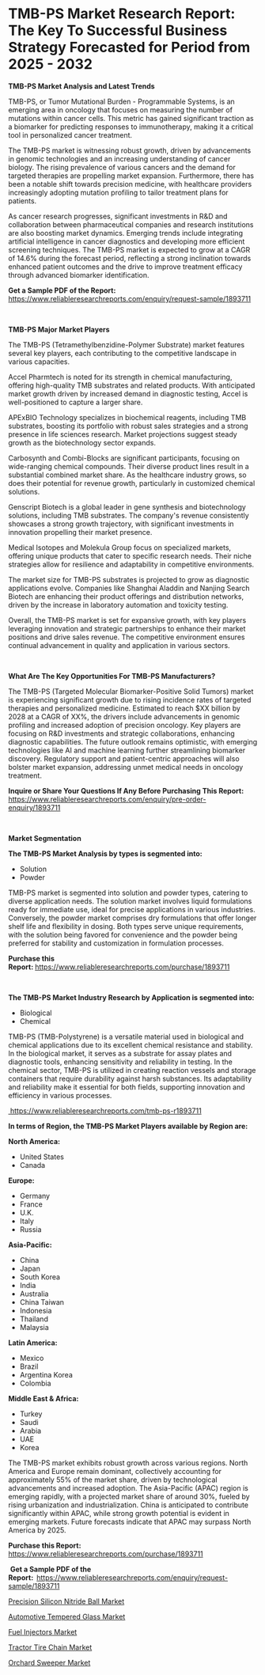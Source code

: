 <p><h1>TMB-PS Market Research Report: The Key To Successful Business Strategy Forecasted for Period from 2025 - 2032</h1></p><p><strong>TMB-PS Market Analysis and Latest Trends</strong></p>
<p><p>TMB-PS, or Tumor Mutational Burden - Programmable Systems, is an emerging area in oncology that focuses on measuring the number of mutations within cancer cells. This metric has gained significant traction as a biomarker for predicting responses to immunotherapy, making it a critical tool in personalized cancer treatment. </p><p>The TMB-PS market is witnessing robust growth, driven by advancements in genomic technologies and an increasing understanding of cancer biology. The rising prevalence of various cancers and the demand for targeted therapies are propelling market expansion. Furthermore, there has been a notable shift towards precision medicine, with healthcare providers increasingly adopting mutation profiling to tailor treatment plans for patients.</p><p>As cancer research progresses, significant investments in R&D and collaboration between pharmaceutical companies and research institutions are also boosting market dynamics. Emerging trends include integrating artificial intelligence in cancer diagnostics and developing more efficient screening techniques. The TMB-PS market is expected to grow at a CAGR of 14.6% during the forecast period, reflecting a strong inclination towards enhanced patient outcomes and the drive to improve treatment efficacy through advanced biomarker identification.</p></p>
<p><strong>Get a Sample PDF of the Report:&nbsp;</strong> <a href="https://www.reliableresearchreports.com/enquiry/request-sample/1893711?utm_campaign=2104&utm_medium=2&utm_source=Github&utm_content=ia&utm_term=04022025&utm_id=tmb-ps">https://www.reliableresearchreports.com/enquiry/request-sample/1893711</a></p>
<p>&nbsp;</p>
<p><strong>TMB-PS Major Market Players</strong></p>
<p><p>The TMB-PS (Tetramethylbenzidine-Polymer Substrate) market features several key players, each contributing to the competitive landscape in various capacities. </p><p>Accel Pharmtech is noted for its strength in chemical manufacturing, offering high-quality TMB substrates and related products. With anticipated market growth driven by increased demand in diagnostic testing, Accel is well-positioned to capture a larger share.</p><p>APExBIO Technology specializes in biochemical reagents, including TMB substrates, boosting its portfolio with robust sales strategies and a strong presence in life sciences research. Market projections suggest steady growth as the biotechnology sector expands.</p><p>Carbosynth and Combi-Blocks are significant participants, focusing on wide-ranging chemical compounds. Their diverse product lines result in a substantial combined market share. As the healthcare industry grows, so does their potential for revenue growth, particularly in customized chemical solutions.</p><p>Genscript Biotech is a global leader in gene synthesis and biotechnology solutions, including TMB substrates. The company's revenue consistently showcases a strong growth trajectory, with significant investments in innovation propelling their market presence.</p><p>Medical Isotopes and Molekula Group focus on specialized markets, offering unique products that cater to specific research needs. Their niche strategies allow for resilience and adaptability in competitive environments.</p><p>The market size for TMB-PS substrates is projected to grow as diagnostic applications evolve. Companies like Shanghai Aladdin and Nanjing Search Biotech are enhancing their product offerings and distribution networks, driven by the increase in laboratory automation and toxicity testing.</p><p>Overall, the TMB-PS market is set for expansive growth, with key players leveraging innovation and strategic partnerships to enhance their market positions and drive sales revenue. The competitive environment ensures continual advancement in quality and application in various sectors.</p></p>
<p>&nbsp;</p>
<p><strong>What Are The Key Opportunities For TMB-PS Manufacturers?</strong></p>
<p><p>The TMB-PS (Targeted Molecular Biomarker-Positive Solid Tumors) market is experiencing significant growth due to rising incidence rates of targeted therapies and personalized medicine. Estimated to reach $XX billion by 2028 at a CAGR of XX%, the drivers include advancements in genomic profiling and increased adoption of precision oncology. Key players are focusing on R&D investments and strategic collaborations, enhancing diagnostic capabilities. The future outlook remains optimistic, with emerging technologies like AI and machine learning further streamlining biomarker discovery. Regulatory support and patient-centric approaches will also bolster market expansion, addressing unmet medical needs in oncology treatment.</p></p>
<p><strong>Inquire or Share Your Questions If Any Before Purchasing This Report:</strong> <a href="https://www.reliableresearchreports.com/enquiry/pre-order-enquiry/1893711?utm_campaign=2104&utm_medium=2&utm_source=Github&utm_content=ia&utm_term=04022025&utm_id=tmb-ps">https://www.reliableresearchreports.com/enquiry/pre-order-enquiry/1893711</a></p>
<p>&nbsp;</p>
<p><strong>Market Segmentation</strong></p>
<p><strong>The TMB-PS Market Analysis by types is segmented into:</strong></p>
<p><ul><li>Solution</li><li>Powder</li></ul></p>
<p><p>TMB-PS market is segmented into solution and powder types, catering to diverse application needs. The solution market involves liquid formulations ready for immediate use, ideal for precise applications in various industries. Conversely, the powder market comprises dry formulations that offer longer shelf life and flexibility in dosing. Both types serve unique requirements, with the solution being favored for convenience and the powder being preferred for stability and customization in formulation processes.</p></p>
<p><strong>Purchase this Report:&nbsp;</strong><a href="https://www.reliableresearchreports.com/purchase/1893711?utm_campaign=2104&utm_medium=2&utm_source=Github&utm_content=ia&utm_term=04022025&utm_id=tmb-ps">https://www.reliableresearchreports.com/purchase/1893711</a></p>
<p>&nbsp;</p>
<p><strong>The TMB-PS Market Industry Research by Application is segmented into:</strong></p>
<p><ul><li>Biological</li><li>Chemical</li></ul></p>
<p><p>TMB-PS (TMB-Polystyrene) is a versatile material used in biological and chemical applications due to its excellent chemical resistance and stability. In the biological market, it serves as a substrate for assay plates and diagnostic tools, enhancing sensitivity and reliability in testing. In the chemical sector, TMB-PS is utilized in creating reaction vessels and storage containers that require durability against harsh substances. Its adaptability and reliability make it essential for both fields, supporting innovation and efficiency in various processes.</p></p>
<p><a href="https://www.reliableresearchreports.com/tmb-ps-r1893711?utm_campaign=2104&utm_medium=2&utm_source=Github&utm_content=ia&utm_term=04022025&utm_id=tmb-ps">&nbsp;https://www.reliableresearchreports.com/tmb-ps-r1893711</a></p>
<p><strong>In terms of Region, the TMB-PS Market Players available by Region are:</strong></p>
<p>
    <p> <strong> North America: </strong>
        <ul>
            <li>United States</li>
            <li>Canada</li>
        </ul>
        </p> 
    <p> <strong> Europe: </strong>
        <ul>
            <li>Germany</li>
            <li>France</li>
            <li>U.K.</li>
            <li>Italy</li>
            <li>Russia</li>
        </ul>
        </p> 
    <p> <strong> Asia-Pacific: </strong>
        <ul>
            <li>China</li>
            <li>Japan</li>
            <li>South Korea</li>
            <li>India</li>
            <li>Australia</li>
            <li>China Taiwan</li>
            <li>Indonesia</li>
            <li>Thailand</li>
            <li>Malaysia</li>
        </ul>
        </p> 
    <p> <strong> Latin America: </strong>
        <ul>
            <li>Mexico</li>
            <li>Brazil</li>
            <li>Argentina Korea</li>
            <li>Colombia</li>
        </ul>
        </p> 
    <p> <strong> Middle East & Africa: </strong>
        <ul>
            <li>Turkey</li>
            <li>Saudi</li>
            <li>Arabia</li>
            <li>UAE</li>
            <li>Korea</li>
        </ul>
    </p>
    </p>
<p><p>The TMB-PS market exhibits robust growth across various regions. North America and Europe remain dominant, collectively accounting for approximately 55% of the market share, driven by technological advancements and increased adoption. The Asia-Pacific (APAC) region is emerging rapidly, with a projected market share of around 30%, fueled by rising urbanization and industrialization. China is anticipated to contribute significantly within APAC, while strong growth potential is evident in emerging markets. Future forecasts indicate that APAC may surpass North America by 2025.</p></p>
<p><strong>Purchase this Report: </strong><a href="https://www.reliableresearchreports.com/purchase/1893711?utm_campaign=2104&utm_medium=2&utm_source=Github&utm_content=ia&utm_term=04022025&utm_id=tmb-ps">https://www.reliableresearchreports.com/purchase/1893711</a></p>
<p>&nbsp;<strong>Get a Sample PDF of the Report:&nbsp;&nbsp;</strong><a href="https://www.reliableresearchreports.com/enquiry/request-sample/1893711?utm_campaign=2104&utm_medium=2&utm_source=Github&utm_content=ia&utm_term=04022025&utm_id=tmb-ps">https://www.reliableresearchreports.com/enquiry/request-sample/1893711</a></p>
<p><strong></strong></p>
<p><p><a href="https://github.com/GenaGaines34/Market-Research-Report-List-1/blob/main/precision-silicon-nitride-ball-market.md?utm_campaign=2104&utm_medium=2&utm_source=Github&utm_content=ia&utm_term=04022025&utm_id=tmb-ps">Precision Silicon Nitride Ball Market</a></p><p><a href="https://www.linkedin.com/pulse/consistent-increase-automotive-tempered-glass-market-forecasted-6skue?utm_campaign=2104&utm_medium=2&utm_source=Github&utm_content=ia&utm_term=04022025&utm_id=tmb-ps">Automotive Tempered Glass Market</a></p><p><a href="https://www.linkedin.com/pulse/fuel-injectors-market-report-historical-trends-future-projections-ovuze?utm_campaign=2104&utm_medium=2&utm_source=Github&utm_content=ia&utm_term=04022025&utm_id=tmb-ps">Fuel Injectors Market</a></p><p><a href="https://www.linkedin.com/pulse/forecasting-growth-tractor-tire-chain-market-size-scope-lwgpf?utm_campaign=2104&utm_medium=2&utm_source=Github&utm_content=ia&utm_term=04022025&utm_id=tmb-ps">Tractor Tire Chain Market</a></p><p><a href="https://www.linkedin.com/pulse/comprehensive-orchard-sweeper-report-industry-analysis-growth-haefc?utm_campaign=2104&utm_medium=2&utm_source=Github&utm_content=ia&utm_term=04022025&utm_id=tmb-ps">Orchard Sweeper Market</a></p></p>
